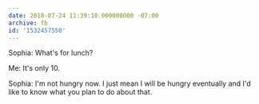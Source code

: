 ```yaml
---
date: 2018-07-24 11:39:10.000000000 -07:00
archive: fb
id: '1532457550'
---
```


Sophia: What's for lunch?

Me: It's only 10.

Sophia: I'm not hungry now. I just mean I will be hungry eventually and I'd like to know what you plan to do about that.
